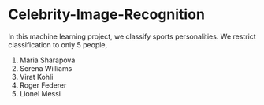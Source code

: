 # Celebrity-Image-Recognition
In this machine learning project, we classify sports personalities. We restrict classification to only 5 people, 
1. Maria Sharapova
2. Serena Williams 
3. Virat Kohli 
4. Roger Federer
5. Lionel Messi

